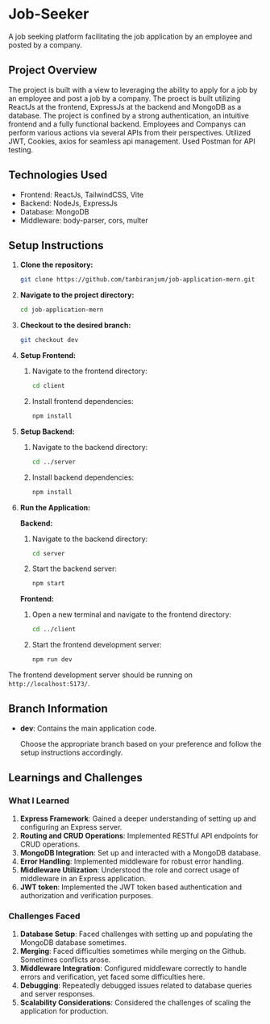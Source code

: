 # Job-Seeker
A job seeking platform facilitating the job application by an employee and posted by a company. 

## Project Overview
The project is built with a view to leveraging the ability to apply for a job by an employee and post a job by a company. The proect is built utilizing ReactJs at the frontend, ExpressJs at the backend and MongoDB as a database. The project is confined by a strong authentication, an intuitive frontend and a fully functional backend. Employees and Companys can perform various actions via several APIs from their perspectives.
Utilized JWT, Cookies, axios for seamless api management. Used Postman for API testing.

## Technologies Used
- Frontend: ReactJs, TailwindCSS, Vite
- Backend: NodeJs, ExpressJs
- Database: MongoDB
- Middleware: body-parser, cors, multer


## Setup Instructions

1. **Clone the repository:**
    ```bash
    git clone https://github.com/tanbiranjum/job-application-mern.git
    ```

2. **Navigate to the project directory:**
    ```bash
    cd job-application-mern
    ```

3. **Checkout to the desired branch:**
    ```bash
    git checkout dev
    ```

4. **Setup Frontend:**
    1. Navigate to the frontend directory:
        ```bash
        cd client
        ```
    2. Install frontend dependencies:
        ```bash
        npm install
        ```
5. **Setup Backend:**
    1. Navigate to the backend directory:
        ```bash
        cd ../server
        ```
    2. Install backend dependencies:
        ```bash
        npm install
        ```

6. **Run the Application:**

    **Backend:**
    1. Navigate to the backend directory:
        ```bash
        cd server
        ```
    2. Start the backend server:
        ```bash
        npm start
        ```

    **Frontend:**
    1. Open a new terminal and navigate to the frontend directory:
        ```bash
        cd ../client
        ```
    2. Start the frontend development server:
        ```bash
        npm run dev
        ```

The frontend development server should be running on `http://localhost:5173/`.

## Branch Information
- **dev**: Contains the main application code.

  Choose the appropriate branch based on your preference and follow the setup instructions accordingly.



## Learnings and Challenges

### What I Learned

1. **Express Framework**: Gained a deeper understanding of setting up and configuring an Express server.
2. **Routing and CRUD Operations**: Implemented RESTful API endpoints for CRUD operations.
3. **MongoDB Integration**: Set up and interacted with a MongoDB database.
4. **Error Handling**: Implemented middleware for robust error handling.
5. **Middleware Utilization**: Understood the role and correct usage of middleware in an Express application.
6. **JWT token**: Implemented the JWT token based authentication and authorization and verification purposes.

### Challenges Faced

1. **Database Setup**: Faced challenges with setting up and populating the MongoDB database sometimes.
2. **Merging**: Faced difficulties sometimes while merging on the Github. Sometimes conflicts arose.
3. **Middleware Integration**: Configured middleware correctly to handle errors and verification, yet faced some difficulties here.
4. **Debugging**: Repeatedly debugged issues related to database queries and server responses.
5. **Scalability Considerations**: Considered the challenges of scaling the application for production.

